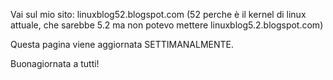 Vai sul mio sito: linuxblog52.blogspot.com (52 perche è il kernel di linux attuale, che sarebbe 5.2 ma non potevo mettere linuxblog5.2.blogspot.com)

Questa pagina viene aggiornata SETTIMANALMENTE.

Buonagiornata a tutti!
